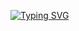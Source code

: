[![Typing SVG](https://readme-typing-svg.demolab.com?font=Edu+SA+Beginner&weight=500&size=30&pause=1000&color=F7538E&width=435&lines=Welcome+to+Juyoung's+GitHub!+%F0%9F%92%95)](https://git.io/typing-svg)
 
